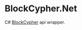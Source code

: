 # BlockCypher.Net
C# [BlockCypher](https://www.blockcypher.com/dev/bitcoin/#introduction) api wrapper. 
